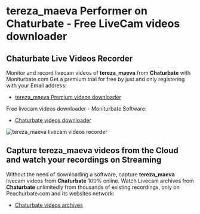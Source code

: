 # tereza_maeva Performer on Chaturbate - Free LiveCam videos downloader

## Chaturbate Live Videos Recorder

Monitor and record livecam videos of **tereza_maeva** from **Chaturbate** with Moniturbate.com
Get a premium trial for free by just and only registering with your Email address:
* [tereza_maeva Premium videos downloader](https://moniturbate.com/request-demo-licence-key.html)

Free livecam videos downloader - Moniturbate Software:
* [Chaturbate videos downloader](https://moniturbate.com/moniturbate-download-software.html)

![tereza_maeva livecam videos recorder](https://peachurnet.com/templates/moniturbate-software.png)


## Capture tereza_maeva videos from the Cloud and watch your recordings on Streaming

Without the need of downloading a software, capture **tereza_maeva** livecam videos from **Chaturbate** 100% online.
Watch Livecam archives from **Chaturbate** unlimitedly from thousands of existing recordings, only on Peachurbate.com and its websites network:
* [Chaturbate videos archives](https://peachurnet.com/)